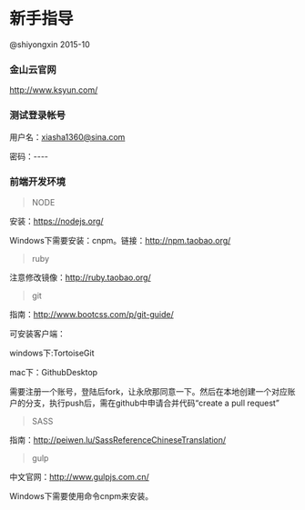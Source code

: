 # 新手指导

@shiyongxin 2015-10

### 金山云官网

http://www.ksyun.com/

### 测试登录帐号

用户名：xiasha1360@sina.com

密码：----


### 前端开发环境

> NODE

安装：https://nodejs.org/

Windows下需要安装：cnpm。链接：http://npm.taobao.org/

> ruby

注意修改镜像：http://ruby.taobao.org/

> git

指南：http://www.bootcss.com/p/git-guide/

可安装客户端：

windows下:TortoiseGit

mac下：GithubDesktop

需要注册一个账号，登陆后fork，让永欣那同意一下。然后在本地创建一个对应账户的分支，执行push后，需在github中申请合并代码“create a pull request”

> SASS

指南：http://peiwen.lu/SassReferenceChineseTranslation/

> gulp

中文官网：http://www.gulpjs.com.cn/

Windows下需要使用命令cnpm来安装。

